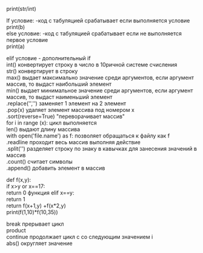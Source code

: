 print(str/int)  
  
If условие: -код с табуляцией срабатывает если выполняется условие   
   print(b)      
else условие: -код с табуляцией срабатывает если не выполняется первое условие          
   print(a)          
  
elif условие - дополнительный if           
int()   конвертирует строку в число в  10ричной системе счисления         
str()   конвертирует в строку          
max()   выдает максимально значение среди аргументов, если аргумент массив, то выдаст наибольший элемент       
min()   выдает минимальное значение среди аргументов, если аргумент массив, то выдаст наименьший элемент         
.replace('','')  заменяет 1 элемент на 2 элемент       
.pop(x)  удаляет элемент массива под номером х       
.sort(reverse=True)  "переворачивает массив"    
for i in range (x):   цикл выполняется      
len()   выдают длину массива     
with open('file.name') as f: позволяет обращаться к файлу как  f    
.readline          проходит весь массив выполняя действие     
.split('') разделяет строку по знаку в кавычках для занесения значений в массив       
.count()   считает символы     
.append()   добавить элемент в массив       
       
def f(x,y):    
    if x>y or x==17:        
        return 0        функция 
    elif x==y:         
        return 1          
    return f(x+1,y) +f(x*2,y)             
print(f(1,10)*f(10,35))          
   
break     прерывает цикл       
product       
continue     продолжает цикл с со следующим значением i     
abs()   округляет значение           
   
